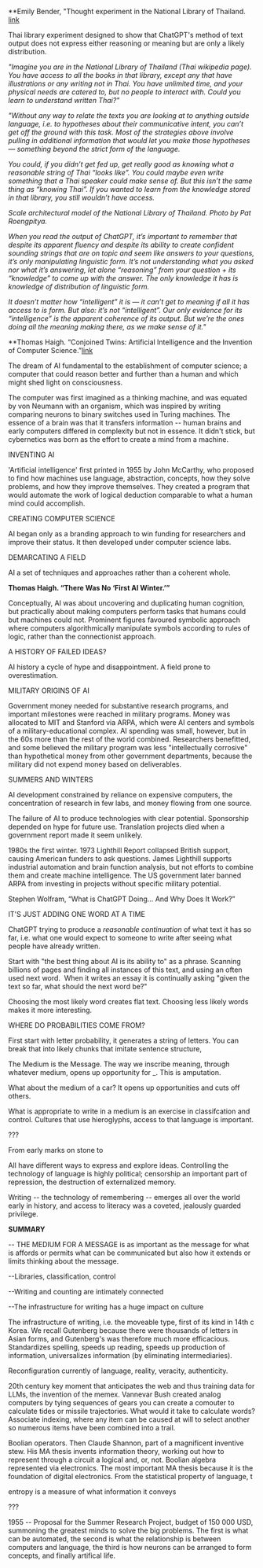   

**Emily Bender, "Thought experiment in the National Library of Thailand. [link]([https://medium.com/@emilymenonbender/thought-experiment-in-the-national-library-of-thailand-f2bf761a8a83](https://medium.com/@emilymenonbender/thought-experiment-in-the-national-library-of-thailand-f2bf761a8a83))

  

Thai library experiment designed to show that ChatGPT's method of text output does not express either reasoning or meaning but are only a likely distribution.

  

*"Imagine you are in the National Library of Thailand (Thai wikipedia page). You have access to all the books in that library, except any that have illustrations or any writing not in Thai. You have unlimited time, and your physical needs are catered to, but no people to interact with. Could you learn to understand written Thai?"*

  

*"Without any way to relate the texts you are looking at to anything outside language, i.e. to hypotheses about their communicative intent, you can’t get off the ground with this task. Most of the strategies above involve pulling in additional information that would let you make those hypotheses — something beyond the strict form of the language.*

  

*You could, if you didn’t get fed up, get really good as knowing what a reasonable string of Thai “looks like”. You could maybe even write something that a Thai speaker could make sense of. But this isn’t the same thing as “knowing Thai”. If you wanted to learn from the knowledge stored in that library, you still wouldn’t have access.*

  

  

*Scale architectural model of the National Library of Thailand. Photo by Pat Roengpitya.*

*When you read the output of ChatGPT, it’s important to remember that despite its apparent fluency and despite its ability to create confident sounding strings that are on topic and seem like answers to your questions, it’s only manipulating linguistic form. It’s not understanding what you asked nor what it’s answering, let alone “reasoning” from your question + its “knowledge” to come up with the answer. The only knowledge it has is knowledge of distribution of linguistic form.*

  

*It doesn’t matter how “intelligent” it is — it can’t get to meaning if all it has access to is form. But also: it’s not “intelligent”. Our only evidence for its “intelligence” is the apparent coherence of its output. But we’re the ones doing all the meaning making there, as we make sense of it."*

  

  

  

**Thomas Haigh. “Conjoined Twins: Artificial Intelligence and the Invention of Computer Science.”[link]([https://doi.org/10.1145/3593007](https://doi.org/10.1145/3593007))

The dream of AI fundamental to the establishment of computer science; a computer that could reason better and further than a human and which might shed light on consciousness.

  

The computer was first imagined as a thinking machine, and was equated by von Neumann with an organism, which was inspired by writing comparing neurons to binary switches used in Turing machines. The essence of a brain was that it transfers information -- human brains and early computers differed in complexity but not in essence. It didn't stick, but cybernetics was born as the effort to create a mind from a machine.

  

INVENTING AI

'Artificial intelligence' first printed in 1955 by John McCarthy, who proposed to find how machines use language, abstraction, concepts, how they solve problems, and how they improve themselves. They created a program that would automate the work of logical deduction comparable to what a human mind could accomplish.

  

CREATING COMPUTER SCIENCE

AI began only as a branding approach to win funding for researchers and improve their status. It then developed under computer science labs.

  

DEMARCATING A FIELD

AI a set of techniques and approaches rather than a coherent whole.

  

  

  

**Thomas Haigh. “There Was No ‘First AI Winter.’”**

  

Conceptually, AI was about uncovering and duplicating human cognition, but practically about making computers perform tasks that humans could but machines could not. Prominent figures favoured symbolic approach where computers algorithmically manipulate symbols according to rules of logic, rather than the connectionist approach.

  

A HISTORY OF FAILED IDEAS?

AI history a cycle of hype and disappointment. A field prone to overestimation.

  

MILITARY ORIGINS OF AI

Government money needed for substantive research programs, and important milestones were reached in military programs. Money was allocated to MIT and Stanford via ARPA, which were AI centers and symbols of a military-educational complex. AI spending was small, however, but in the 60s more than the rest of the world combined. Researchers benefitted, and some believed the military program was less "intellectually corrosive" than hypothetical money from other government departments, because the military did not expend money based on deliverables. 

  

SUMMERS AND WINTERS

AI development constrained by reliance on expensive computers, the concentration of research in few labs, and money flowing from one source.

  

The failure of AI to produce technologies with clear potential. Sponsorship depended on hype for future use. Translation projects died when a government report made it seem unlikely. 

  

1980s the first winter. 1973 Lighthill Report collapsed British support, causing American funders to ask questions. James Lighthill supports industrial automation and brain function analysis, but not efforts to combine them and create machine intelligence. The US government later banned ARPA from investing in projects without specific military potential.

  

  

  

Stephen Wolfram, “What is ChatGPT Doing… And Why Does It Work?”

  

IT'S JUST ADDING ONE WORD AT A TIME

ChatGPT trying to produce a *reasonable continuation* of what text it has so far, i.e. what one would expect to someone to write after seeing what people have already written.

  

Start with "the best thing about AI is its ability to" as a phrase. Scanning billions of pages and finding all instances of this text, and using an often used next word.  When it writes an essay it is continually asking "given the text so far, what should the next word be?" 

  

Choosing the most likely word creates flat text. Choosing less likely words makes it more interesting. 

  

WHERE DO PROBABILITIES COME FROM?

First start with letter probability, it generates a string of letters. You can break that into likely chunks that imitate sentence structure, 

  

  

  

The Medium is the Message. The way we inscribe meaning, through whatever medium, opens up opportunity for _. This is amputation. 

  

What about the medium of a car? It opens up opportunities and cuts off others.

  

What is appropriate to write in a medium is an exercise in classifcation and control. Cultures that use hieroglyphs, access to that language is important. 

  

???

  

  

  

  

  

From early marks on stone to 

All have different ways to express and explore ideas. Controlling the technology of language is highly political; censorship an important part of repression, the destruction of externalized memory.

  

Writing -- the technology of remembering -- emerges all over the world early in history, and access to literacy was a coveted, jealously guarded privilege.

  

  

  

  

  

  

**SUMMARY**

-- THE MEDIUM FOR A MESSAGE is as important as the message for what is affords or permits what can be communicated but also how it extends or limits thinking about the message.

--Libraries, classification, control

--Writing and counting are intimately connected

--The infrastructure for writing has a huge impact on culture

  

  

  

The infrastructure of writing, i.e. the moveable type, first of its kind in 14th c Korea. We recall Gutenberg because there were thousands of letters in Asian forms, and Gutenberg's was therefore much more efficacious. Standardizes spelling, speeds up reading, speeds up production of information, universalizes information (by eliminating intermediaries). 

  

Reconfiguration currently of language, reality, veracity, authenticity. 

  

20th century key moment that anticipates the web and thus training data for LLMs, the invention of the memex. Vannevar Bush created analog computers by tying sequences of gears you can create a comouter to calculate tides or missile trajectories. What would it take to calculate words? Associate indexing, where any item can be caused at will to select another so numerous items have been combined into a trail. 

  

Boolian operators. Then Claude Shannon, part of a magnificent inventive stew. His MA thesis invents information theory, working out how to represent through a circuit a logical and, or, not. Boolian algebra represented via electronics. The most important MA thesis because it is the foundation of digital electronics. From the statistical property of language, t

  

entropy is a measure of what information it conveys

  

  

  

???

  

  

  

  

  

1955 -- Proposal for the Summer Research Project, budget of 150 000 USD, summoning the greatest minds to solve the big problems. The first is what can be automated, the second is what the relationship is between computers and language, the third is how neurons can be arranged to form concepts, and finally artifical life.